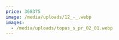 ```yaml
---
price: 368375
image: /media/uploads/12_-_.webp
images:
  - /media/uploads/topas_s_pr_02_01.webp
---
```


